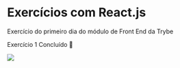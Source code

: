 # Exercícios com React.js
Exercício do primeiro dia do módulo de Front End da Trybe

Exercício 1 Concluído 🚀

<img src="https://user-images.githubusercontent.com/66562954/161663859-563e6e42-cf25-46e4-9fb5-77a12fb4e3e9.png" />
